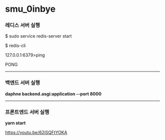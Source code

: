 # smu_0inbye



### 레디스 서버 실행
$ sudo service redis-server start

$ redis-cli

127.0.0.1:6379>ping

PONG

---

### 백엔드 서버 실행
**daphne backend.asgi:application --port 8000**

---

### 프론트엔드 서버 실행
**yarn start**


https://youtu.be/62jSQFtYOKA
